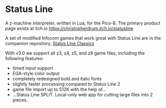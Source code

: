 # Status Line
A z-machine interpreter, written in Lua, for the Pico-8. 
The primary product page exists at itch.io
https://christopherdrum.itch.io/statusline

A set of modified Infocom games that work great with Status Line are in the companion repository, [Status Line Classics](https://github.com/ChristopherDrum/status-line-classics)

With v3.0 we support all z3, z4, z5, and z8 game files, including the following features:
- timed input support
- EGA-style color output
- completely redesigned bold and italic fonts
- slightly faster processing compared to Status Line 2
- game file import up to 512K with the help of...
- ...Status Line SPLIT. Local-only web app for cutting large files into 2 pieces.